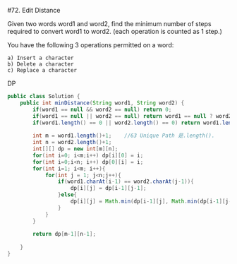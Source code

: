 #72. Edit Distance

Given two words word1 and word2, find the minimum number of steps required to convert word1 to word2. (each operation is counted as 1 step.)

You have the following 3 operations permitted on a word:

```
a) Insert a character
b) Delete a character
c) Replace a character
```

DP

```java
public class Solution {
    public int minDistance(String word1, String word2) {
        if(word1 == null && word2 == null) return 0;
        if(word1 == null || word2 == null) return word1 == null ? word2.length() : word1.length();
        if(word1.length() == 0 || word2.length() == 0) return word1.length() == 0 ? word2.length() : word1.length();
        
        int m = word1.length()+1;    //63 Unique Path 是.length().
        int n = word2.length()+1;
        int[][] dp = new int[m][n];
        for(int i=0; i<m;i++) dp[i][0] = i;
        for(int i=0;i<n; i++) dp[0][i] = i;
        for(int i=1; i<m; i++){
            for(int j = 1; j<n;j++){
                if(word1.charAt(i-1) == word2.charAt(j-1)){
                    dp[i][j] = dp[i-1][j-1];
                }else{
                    dp[i][j] = Math.min(dp[i-1][j], Math.min(dp[i-1][j-1], dp[i][j-1])) + 1;
                }
            }
        }
        
        return dp[m-1][n-1];
        
    }
}
```
